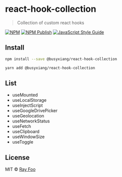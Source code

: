 # react-hook-collection

> Collection of custom react hooks

[![NPM](https://img.shields.io/npm/v/@busyxiang/react-hook-collection.svg)](https://www.npmjs.com/package/@busyxiang/react-hook-collection) [![NPM Publish](https://github.com/busyxiang/react-hook-collection/actions/workflows/publish.yml/badge.svg)](https://github.com/busyxiang/react-hook-collection/actions/workflows/publish.yml) [![JavaScript Style Guide](https://img.shields.io/badge/code_style-standard-brightgreen.svg)](https://standardjs.com)

## Install

```bash
npm install --save @busyxiang/react-hook-collection
```

```bash
yarn add @busyxiang/react-hook-collection
```

## List

- useMounted
- useLocalStorage
- useInjectScript
- useGoogleDrivePicker
- useGeolocation
- useNetworkStatus
- useFetch
- useClipboard
- useWindowSize
- useToggle

## License

MIT © [Ray Foo](https://github.com/busyxiang)
